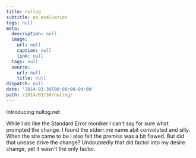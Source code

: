 ```yaml
---
title: nullog
subtitle: an evaluation
tags: null
meta:
  description: null
  image:
    url: null
    caption: null
    link: null
  tags: null
  source:
    url: null
    title: null
dispatch: null
date: '2014-03-30T00:00:00-04:00'
path: /2014/03/30/nullog/
---
```


Introducing nullog.net

While I do like the Standard Error moniker I can't say for sure what prompted the change. I found the stderr.me name abit convoluted and silly. When the site came to be I also felt the premiss was a bit flawed. But did that unease drive the change? Undoubtedly that did factor into my desire change, yet it wasn't the only factor.

